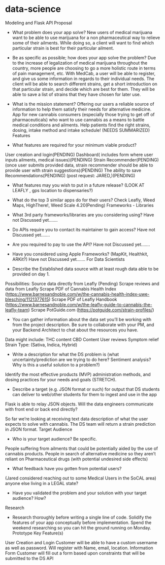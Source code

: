 # data-science
Modeling and Flask API
Proposal

- What problem does your app solve?
New users of medical marijuana want to be able to use marijuana for a non pharmaceutical way to relieve some of their ailments. While doing so, a client will want to find which particular strain is best for their particular ailment.

- Be as specific as possible; how does your app solve the problem?
     Due to the increase of legalization of medical marijuana throughout the country, more people are choosing to go a more holistic route in terms of pain management, etc. With MedCab, a user will be able to register, and give us some information in regards to their individual needs. The client will be able to search different strains, get a short introduction on that particular strain, and decide which are best for them. They will be able to save a list of strains that they have chosen for later use.

- What is the mission statement?
Offering our users a reliable source of information to help them satisfy their needs for alternative medicine. App for new cannabis consumers (especially those trying to get off of pharmaceuticals) who want to use cannabis as a means to battle medical conditions and ailments. Help patients find the right strains, dosing, intake method and intake schedule! (NEEDS SUMMARIZED) 
Features

- What features are required for your minimum viable product?


User creation and login(PENDING)
Dashboard( includes form where user inputs ailments, medical issues)(PENDING)
Strain Recommender(PENDING)
(once user submits provided data, strain recommender should be able to provide user with strain suggestions)(PENDING)
The ability to save Recommendations(PENDING)
(post request: JARED,)(PENDING)

- What features may you wish to put in a future release?
(LOOK AT LEAFLY , gps location to dispensaries?)

- What do the top 3 similar apps do for their users?
Check Leafly, Weed Maps, HighThere!,  Weed Scale 4.20(Pending)
Frameworks - Libraries

- What 3rd party frameworks/libraries are you considering using?
Have not Discussed yet…….
- Do APIs require you to contact its maintainer to gain access?
Have not Discussed yet…….
- Are you required to pay to use the API?
Have not Discussed yet…….
- Have you considered using Apple Frameworks? (MapKit, Healthkit, ARKit?)
Have not Discussed yet…….
For Data Scientists


- Describe the Established data source with at least rough data able to be provided on day 1.

Possibilities:
Source data directly from Leafly (Pending)
Scrape reviews and data from Leafly
Scrape PDF of Cannabis Health Index (https://www.barnesandnoble.com/w/the-cannabis-health-index-uwe-blesching/1121377615)
Scrape PDF of Leafly Handbook (https://www.barnesandnoble.com/w/the-leafly-guide-to-cannabis-the-leafly-team)
Scrape PotGuide.com (https://potguide.com/strain-profiles/)

- You can gather information about the data set you’ll be working with from the project description. Be sure to collaborate with your PM, and your Backend Architect to chat about the resources you have.

Data might include:
THC content
CBD Content
User reviews
Symptom relief
Strain Type: (Sativa, Indica, Hybrid)

- Write a description for what the DS problem is (what uncertainty/prediction are we trying to do here? Sentiment analysis? Why is this a useful solution to a problem?)

Identify the most effective products (MVP) administration methods, and dosing practices for your needs and goals (STRETCH).

- Describe a target (e.g. JSON format or such) for output that DS students can deliver to web/other students for them to ingest and use in the app

Flask is able to relay JSON objects. Will the data engineers communicate with front end or back end directly?

So far we’re looking at receiving text data description of what the user expects to solve with cannabis. The DS team will return a strain prediction in JSON format.
Target Audience

- Who is your target audience? Be specific.

People suffering from ailments that could be potentially aided by the use of cannabis products. People in search of alternative medicine so they aren’t reliant on Pharmaceutical drugs  (with potential undesired side effects)

- What feedback have you gotten from potential users?

(Jared considered reaching out to some Medical Users in the SoCAL area) anyone else living in a LEGAL state?

- Have you validated the problem and your solution with your target audience? How?

Research

- Research thoroughly before writing a single line of code. Solidify the features of your app conceptually before implementation. Spend the weekend researching so you can hit the ground running on Monday.
Prototype Key Feature(s)

User Creation and Login
Customer will be able to have a custom username as well as password. Will register with Name, email, location.
Information Form
Customer will fill out a form based upon constraints that will be submitted to the DS API
